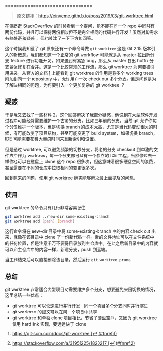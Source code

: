 ===============================

> 原文链接：https://einverne.github.io/post/2019/03/git-worktree.html

在偶然逛 StackOverflow 的时候看到一个提问，能不能在同一个 repo 中同时有两份代码，并且可以保持两份相似但不是完全相同的代码并行开发？虽然对其需求有些[好奇和疑惑](https://stackoverflow.com/q/55258459/1820217) ，但也关注了一下下方的回答。

这个时候我知道了 git 原来还有一个命令叫做 `git worktree` 这是 Git 2.15 版本引入的新概念。我们都知道一个正常的 git workflow 可能就是从 master 拉出新分支 feature 进行功能开发，如果遇到有紧急 bug，那么从 master 拉出 hotfix 分支紧急修复在合并。这是一个比较常规的工作流，那么 git worktree 为何要被引用进来。从官方的文档 [1](#fn:1) 上能看到 git worktree 的作用是将多个 working trees 附加到同一个 repository 中，允许用户一次 check out 多个分支。但是问题是为了解决相同的问题，为何要引入一个更加复杂的 git worktree ？

疑惑
--

于是我又去找了一些材料 [2](#fn:2)，这个回答解决了我部分疑惑，他说到在大型软件开发过程中可能经常需要维护一个古老的分支，比如三年前的分支，当然 git 允许你每个分支维护一个版本，但是切换 branch 的成本太高，尤其是当代码变动很大的时候，有可能改变了项目结构，甚至可能变更了 build system，如果切换 branch，IDE 可能需要花费大量的时间来重新索引和设置。

但是通过 worktree, 可以避免频繁的切换分支，将老的分支 checkout 到单独的文件夹中作为 worktree，每一个分支都可以有一个独立的 IDE 工程。当然像过去一样你也可以在磁盘上 clone 这个 repo 很多次，但这意味着很多硬盘空间的浪费，甚至需要在不同的仓库中拉取相同的变更很多次。

回到原来的问题，使用 git worktree 确实能够解决最上面提及的问题。

使用
--

git worktree 的命令只有几行非常容易记住

```bash
git worktree add ../new-dir some-existing-branch
git worktree add [path] [branch] 
```

这行命令将在 new-dir 目录中将 some-existing-branch 中的内容 check out 出来，就像在该目录中 clone 了一份新代码一样。新的文件地址可以在文件系统中的任何位置，但是注意千万不要将目录放到主仓库中。在此之后新目录中的内容就可以和主仓库中的内容一样，新建分支，push 到远端。

当工作结束后可以直接删除该目录，然后运行 `git worktree prune`.

总结
--

git worktree 非常适合大型项目又需要维护多个分支，想要避免来回切换的情况，这里总结一些优点：

*   git worktree 可以快速进行并行开发，同一个项目多个分支同时并行演进
*   git worktree 的提交可以在同一个项目中共享
*   git worktree 和单独 clone 项目相比，节省了硬盘空间，又因为 git worktree 使用 hard link 实现，要远远快于 clone

1.  https://git-scm.com/docs/git-worktree [↩](#fnref:1)
    
2.  https://stackoverflow.com/a/31951225/1820217 [↩](#fnref:2)
